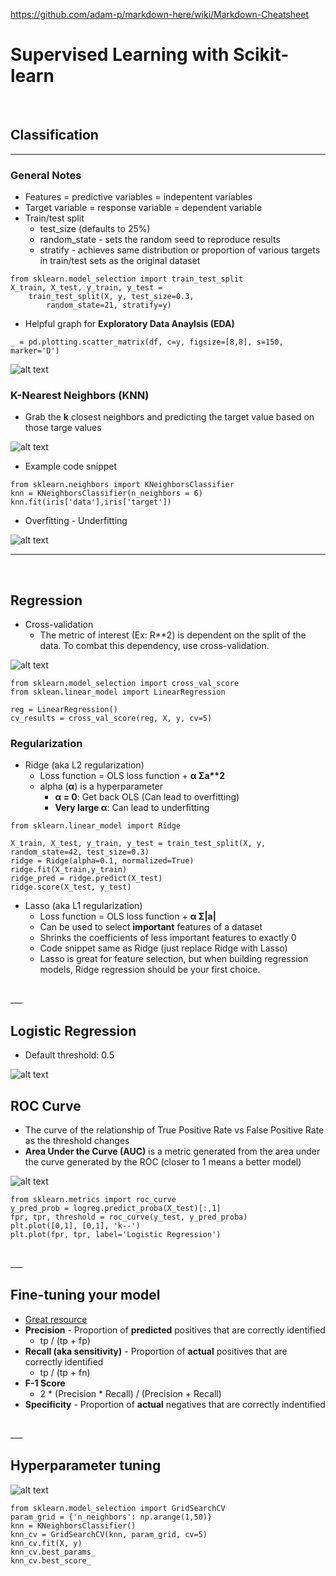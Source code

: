 https://github.com/adam-p/markdown-here/wiki/Markdown-Cheatsheet
# __Supervised Learning with Scikit-learn__
<br>


## __Classification__
---

### __General Notes__
- Features = predictive variables = indepentent variables
- Target variable = response variable = dependent variable
- Train/test split
    - test_size (defaults to 25%)
    - random_state - sets the random seed to reproduce results
    - stratify - achieves same distribution or proportion of various targets in train/test sets as the original dataset
```
from sklearn.model_selection import train_test_split
X_train, X_test, y_train, y_test = 
    train_test_split(X, y, test_size=0.3,
        random_state=21, stratify=y)
```

- Helpful graph for __Exploratory Data Anaylsis (EDA)__
```
_ = pd.plotting.scatter_matrix(df, c=y, figsize=[8,8], s=150, marker='D')
```
![alt text](./images/scatter_matrix.JPG "Scatter Matrix Graph comparing pedal length and width for iris species")


### __K-Nearest Neighbors (KNN)__
- Grab the __k__ closest neighbors and predicting the target value based on those targe values

![alt text](./images/KNN.jpeg "K-Nearest Neighbors Graph with k=3 and k=6")

- Example code snippet
```
from sklearn.neighbors import KNeighborsClassifier
knn = KNeighborsClassifier(n_neighbors = 6)
knn.fit(iris['data'],iris['target'])
```
- Overfitting - Underfitting

![alt text](./images/KNN_complexity.JPG "Graph displaying the impact of adjusting k in K-Nearest Neighbors")
<br>
___
<br>

## __Regression__

- Cross-validation
    - The metric of interest (Ex: R**2) is dependent on the split of the data. To combat this dependency, use cross-validation.

![alt text](./images/CrossValidation.JPG "Image of 5-fold cross-validation. separating the data into 5 parts and rotating so each part is used for test data and the remaining are used for training data.")
```
from sklearn.model_selection import cross_val_score
from sklean.linear_model import LinearRegression

reg = LinearRegression()
cv_results = cross_val_score(reg, X, y, cv=5)
```

### Regularization
- Ridge (aka L2 regularization)
    - Loss function = OLS loss function + __α Σa**2__
    - alpha (__α__) is a hyperparameter
        - __α = 0__: Get back OLS (Can lead to overfitting)
        - __Very large α__: Can lead to underfitting
```
from sklearn.linear_model import Ridge

X_train, X_test, y_train, y_test = train_test_split(X, y, random_state=42, test_size=0.3)
ridge = Ridge(alpha=0.1, normalized=True)
ridge.fit(X_train,y_train)
ridge_pred = ridge.predict(X_test)
ridge.score(X_test, y_test)
```

- Lasso (aka L1 regularization)
    - Loss function = OLS loss function + __α Σ|a|__
    - Can be used to select __important__ features of a dataset
    - Shrinks the coefficients of less important features to exactly 0
    - Code snippet same as Ridge (just replace Ridge with Lasso)
    - Lasso is great for feature selection, but when building regression models, Ridge regression should be your first choice.
<br>
___
<br>

## __Logistic Regression__
- Default threshold: 0.5

![alt text](./images/LogisticReg.png "Image comparing linear regression with logistic regression.")

## __ROC Curve__
- The curve of the relationship of True Positive Rate vs False Positive Rate as the threshold changes
- __Area Under the Curve (AUC)__ is a metric generated from the area under the curve generated by the ROC (closer to 1 means a better model)

![alt text](./images/roc-curve.png "Image of the ROC curve in logistic regression.")
```
from sklearn.metrics import roc_curve
y_pred_prob = logreg.predict_proba(X_test)[:,1]
fpr, tpr, threshold = roc_curve(y_test, y_pred_proba)
plt.plot([0,1], [0,1], 'k--')
plt.plot(fpr, tpr, label='Logistic Regression')
```

<br>
___
<br>

## __Fine-tuning your model__
- [Great resource](https://uberpython.wordpress.com/2012/01/01/precision-recall-sensitivity-and-specificity/)
- __Precision__ - Proportion of **predicted** positives that are correctly identified
    - tp / (tp + fp)
- __Recall (aka sensitivity)__ - Proportion of **actual** positives that are correctly identified
    - tp / (tp + fn)
- __F-1 Score__
    - 2 * (Precision * Recall) / (Precision + Recall)
- __Specificity__ - Proportion of **actual** negatives that are correctly indentified

<br>
___
<br>

## __Hyperparameter tuning__
![alt text](./images/GridSearchCV.png "Image of grid of parameters that will be passed through cross-validation to determine the best model/hyperparameters.")
```
from sklearn.model_selection import GridSearchCV
param_grid = {'n_neighbors': np.arange(1,50)}
knn = KNeighborsClassifier()
knn_cv = GridSearchCV(knn, param_grid, cv=5)
knn_cv.fit(X, y)
knn_cv.best_params_
knn_cv.best_score_
```